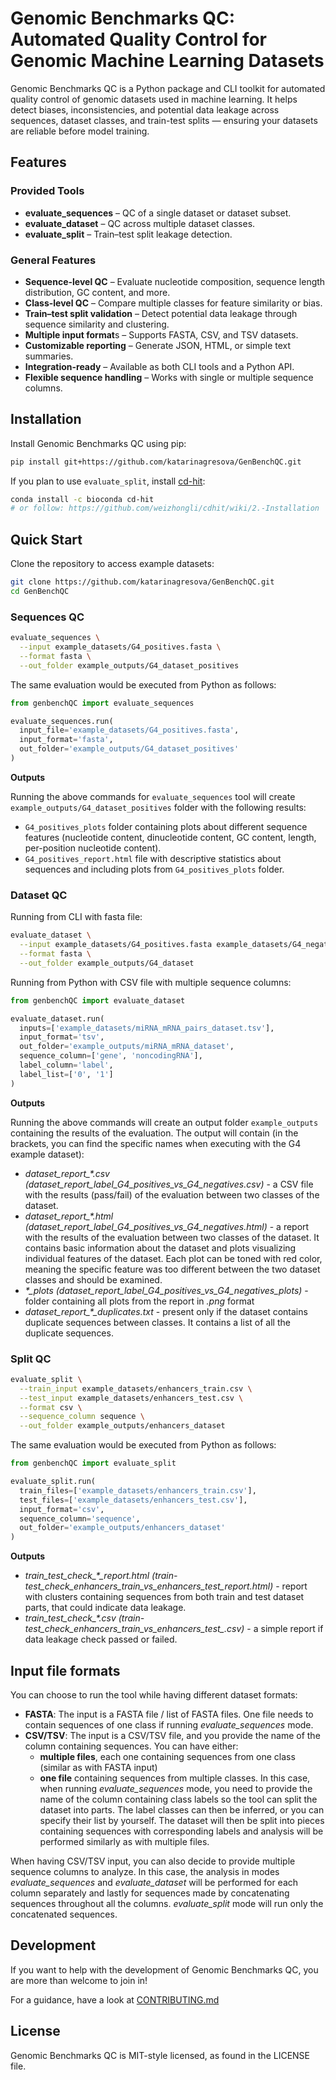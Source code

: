 # Genomic Benchmarks QC: Automated Quality Control for Genomic Machine Learning Datasets

Genomic Benchmarks QC is a Python package and CLI toolkit for automated quality control of genomic datasets used in machine learning.
It helps detect biases, inconsistencies, and potential data leakage across sequences, dataset classes, and train-test splits — ensuring your datasets are reliable before model training.

## Features

### Provided Tools
- **evaluate_sequences** – QC of a single dataset or dataset subset.
- **evaluate_dataset** – QC across multiple dataset classes.
- **evaluate_split** – Train–test split leakage detection.

### General Features
- **Sequence-level QC** – Evaluate nucleotide composition, sequence length distribution, GC content, and more.
- **Class-level QC** – Compare multiple classes for feature similarity or bias.
- **Train–test split validation** – Detect potential data leakage through sequence similarity and clustering.
- **Multiple input format**s – Supports FASTA, CSV, and TSV datasets.
- **Customizable reporting** – Generate JSON, HTML, or simple text summaries.
- **Integration-ready** – Available as both CLI tools and a Python API.
- **Flexible sequence handling** – Works with single or multiple sequence columns.

## Installation

Install Genomic Benchmarks QC using pip:

```bash
pip install git+https://github.com/katarinagresova/GenBenchQC.git
```

If you plan to use `evaluate_split`, install [cd-hit](https://www.bioinformatics.org/cd-hit/cd-hit-user-guide):

```bash
conda install -c bioconda cd-hit
# or follow: https://github.com/weizhongli/cdhit/wiki/2.-Installation
```

## Quick Start

Clone the repository to access example datasets:

```bash
git clone https://github.com/katarinagresova/GenBenchQC.git
cd GenBenchQC
```

### Sequences QC

```bash
evaluate_sequences \
  --input example_datasets/G4_positives.fasta \
  --format fasta \
  --out_folder example_outputs/G4_dataset_positives
```

The same evaluation would be executed from Python as follows:

```python
from genbenchQC import evaluate_sequences

evaluate_sequences.run(
  input_file='example_datasets/G4_positives.fasta', 
  input_format='fasta',
  out_folder='example_outputs/G4_dataset_positives'
)
```

**Outputs**

Running the above commands for `evaluate_sequences` tool will create `example_outputs/G4_dataset_positives` folder with the following results:
- `G4_positives_plots` folder containing plots about different sequence features (nucleotide content, dinucleotide content, GC content, length, per-position nucleotide content).
- `G4_positives_report.html` file with descriptive statistics about sequences and including plots from `G4_positives_plots` folder.

### Dataset QC

Running from CLI with fasta file:

```bash
evaluate_dataset \
  --input example_datasets/G4_positives.fasta example_datasets/G4_negatives.fasta \
  --format fasta \
  --out_folder example_outputs/G4_dataset
```

Running from Python with CSV file with multiple sequence columns:

```python
from genbenchQC import evaluate_dataset

evaluate_dataset.run(
  inputs=['example_datasets/miRNA_mRNA_pairs_dataset.tsv'], 
  input_format='tsv', 
  out_folder='example_outputs/miRNA_mRNA_dataset', 
  sequence_column=['gene', 'noncodingRNA'], 
  label_column='label', 
  label_list=['0', '1']
)
```

**Outputs**

Running the above commands will create an output folder `example_outputs` containing the results of the evaluation. 
The output will contain (in the brackets, you can find the specific names when executing with the G4 example dataset):
- *dataset_report_\*.csv (dataset_report_label_G4_positives_vs_G4_negatives.csv)* - a CSV file with the results (pass/fail) of the evaluation between two classes of the dataset. 
- *dataset_report_\*.html (dataset_report_label_G4_positives_vs_G4_negatives.html)* - a report with the results of the evaluation between two classes of the dataset.
It contains basic information about the dataset and plots visualizing individual features of the dataset.
Each plot can be toned with red color, meaning the specific feature was too different between the two dataset classes and should be examined.
- *\*_plots (dataset_report_label_G4_positives_vs_G4_negatives_plots)* - folder containing all plots from the report in *.png* format
- *dataset_report_\*_duplicates.txt* - present only if the dataset contains duplicate sequences between classes. It contains a list of all the duplicate sequences.

### Split QC

```bash
evaluate_split \
  --train_input example_datasets/enhancers_train.csv \
  --test_input example_datasets/enhancers_test.csv \
  --format csv \
  --sequence_column sequence \
  --out_folder example_outputs/enhancers_dataset
```

The same evaluation would be executed from Python as follows:

```python
from genbenchQC import evaluate_split

evaluate_split.run(
  train_files=['example_datasets/enhancers_train.csv'],
  test_files=['example_datasets/enhancers_test.csv'],
  input_format='csv',
  sequence_column='sequence',
  out_folder='example_outputs/enhancers_dataset'
)
```

**Outputs**
- *train_test_check_\*_report.html (train-test_check_enhancers_train_vs_enhancers_test_report.html)* - report with clusters containing sequences from both train and test dataset parts, that could indicate data leakage.
- *train_test_check_\*.csv (train-test_check_enhancers_train_vs_enhancers_test_.csv)* - a simple report if data leakage check passed or failed.

## Input file formats

You can choose to run the tool while having different dataset formats:
- **FASTA**: The input is a FASTA file / list of FASTA files. One file needs to contain sequences of one class if running *evaluate_sequences* mode.
- **CSV/TSV**: The input is a CSV/TSV file, and you provide the name of the column containing sequences. You can have either:
  - **multiple files**, each one containing sequences from one class (similar as with FASTA input)
  - **one file** containing sequences from multiple classes. In this case, when running *evaluate_sequences* mode, you need to provide the name of the column containing class labels so the tool can split the dataset into parts. The label classes can then be inferred, or you can specify their list by yourself. The dataset will then be split into pieces containing sequences with corresponding labels and analysis will be performed similarly as with multiple files.

When having CSV/TSV input, you can also decide to provide multiple sequence columns to analyze. In this case, the analysis in modes *evaluate_sequences* and *evaluate_dataset* will be performed for each column separately and lastly for sequences made by concatenating sequences throughout all the columns. 
*evaluate_split* mode will run only the concatenated sequences.


## Development

If you want to help with the development of Genomic Benchmarks QC, you are more than welcome to join in!

For a guidance, have a look at [CONTRIBUTING.md](CONTRIBUTING.md)

## License

Genomic Benchmarks QC is MIT-style licensed, as found in the LICENSE file.